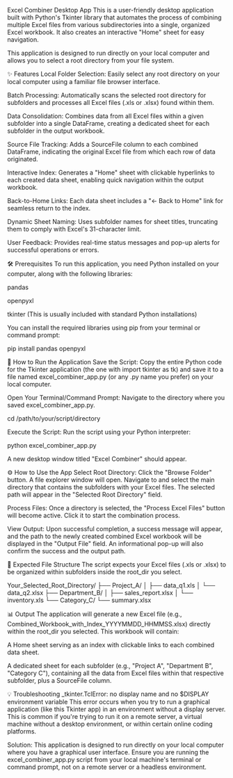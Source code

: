 Excel Combiner Desktop App
This is a user-friendly desktop application built with Python's Tkinter library that automates the process of combining multiple Excel files from various subdirectories into a single, organized Excel workbook. It also creates an interactive "Home" sheet for easy navigation.

This application is designed to run directly on your local computer and allows you to select a root directory from your file system.

✨ Features
Local Folder Selection: Easily select any root directory on your local computer using a familiar file browser interface.

Batch Processing: Automatically scans the selected root directory for subfolders and processes all Excel files (.xls or .xlsx) found within them.

Data Consolidation: Combines data from all Excel files within a given subfolder into a single DataFrame, creating a dedicated sheet for each subfolder in the output workbook.

Source File Tracking: Adds a SourceFile column to each combined DataFrame, indicating the original Excel file from which each row of data originated.

Interactive Index: Generates a "Home" sheet with clickable hyperlinks to each created data sheet, enabling quick navigation within the output workbook.

Back-to-Home Links: Each data sheet includes a "← Back to Home" link for seamless return to the index.

Dynamic Sheet Naming: Uses subfolder names for sheet titles, truncating them to comply with Excel's 31-character limit.

User Feedback: Provides real-time status messages and pop-up alerts for successful operations or errors.

🛠️ Prerequisites
To run this application, you need Python installed on your computer, along with the following libraries:

pandas

openpyxl

tkinter (This is usually included with standard Python installations)

You can install the required libraries using pip from your terminal or command prompt:

pip install pandas openpyxl

🚀 How to Run the Application
Save the Script:
Copy the entire Python code for the Tkinter application (the one with import tkinter as tk) and save it to a file named excel_combiner_app.py (or any .py name you prefer) on your local computer.

Open Your Terminal/Command Prompt:
Navigate to the directory where you saved excel_combiner_app.py.

cd /path/to/your/script/directory

Execute the Script:
Run the script using your Python interpreter:

python excel_combiner_app.py

A new desktop window titled "Excel Combiner" should appear.

⚙️ How to Use the App
Select Root Directory:
Click the "Browse Folder" button. A file explorer window will open. Navigate to and select the main directory that contains the subfolders with your Excel files. The selected path will appear in the "Selected Root Directory" field.

Process Files:
Once a directory is selected, the "Process Excel Files" button will become active. Click it to start the combination process.

View Output:
Upon successful completion, a success message will appear, and the path to the newly created combined Excel workbook will be displayed in the "Output File" field. An informational pop-up will also confirm the success and the output path.

📂 Expected File Structure
The script expects your Excel files (.xls or .xlsx) to be organized within subfolders inside the root_dir you select.

Your_Selected_Root_Directory/
├── Project_A/
│   ├── data_q1.xls
│   └── data_q2.xlsx
├── Department_B/
│   ├── sales_report.xlsx
│   └── inventory.xls
└── Category_C/
    └── summary.xlsx

📊 Output
The application will generate a new Excel file (e.g., Combined_Workbook_with_Index_YYYYMMDD_HHMMSS.xlsx) directly within the root_dir you selected. This workbook will contain:

A Home sheet serving as an index with clickable links to each combined data sheet.

A dedicated sheet for each subfolder (e.g., "Project A", "Department B", "Category C"), containing all the data from Excel files within that respective subfolder, plus a SourceFile column.

💡 Troubleshooting
_tkinter.TclError: no display name and no $DISPLAY environment variable
This error occurs when you try to run a graphical application (like this Tkinter app) in an environment without a display server. This is common if you're trying to run it on a remote server, a virtual machine without a desktop environment, or within certain online coding platforms.

Solution: This application is designed to run directly on your local computer where you have a graphical user interface. Ensure you are running the excel_combiner_app.py script from your local machine's terminal or command prompt, not on a remote server or a headless environment.